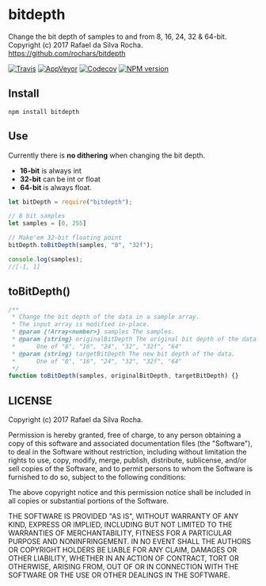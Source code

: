 # bitdepth
Change the bit depth of samples to and from 8, 16, 24, 32 & 64-bit.  
Copyright (c) 2017 Rafael da Silva Rocha.  
https://github.com/rochars/bitdepth

[![Travis](https://img.shields.io/travis/rochars/bitdepth.svg?style=for-the-badge)](https://travis-ci.org/rochars/bitdepth) [![AppVeyor](https://img.shields.io/appveyor/ci/rochars/bitdepth.svg?style=for-the-badge&logo=appveyor)](https://ci.appveyor.com/project/rochars/bitdepth) [![Codecov](https://img.shields.io/codecov/c/github/rochars/bitdepth.svg?style=for-the-badge)](https://codecov.io/gh/rochars/bitdepth) [![NPM version](https://img.shields.io/npm/v/bitdepth.svg?style=for-the-badge)](https://www.npmjs.com/package/bitdepth)

## Install
```
npm install bitdepth
```

## Use
Currently there is **no dithering** when changing the bit depth.

- **16-bit** is always int
- **32-bit** can be int or float
- **64-bit** is always float.

```javascript
let bitDepth = require("bitdepth");

// 8 bit samples
let samples = [0, 255]

// Make'em 32-bit floating point
bitDepth.toBitDepth(samples, "8", "32f");

console.log(samples);
//[-1, 1]
```

## toBitDepth()
```javascript
/**
 * Change the bit depth of the data in a sample array.
 * The input array is modified in-place.
 * @param {!Array<number>} samples The samples.
 * @param {string} originalBitDepth The original bit depth of the data.
 *      One of "8", "16", "24", "32", "32f", "64"
 * @param {string} targetBitDepth The new bit depth of the data.
 *      One of "8", "16", "24", "32", "32f", "64"
 */
function toBitDepth(samples, originalBitDepth, targetBitDepth) {}
```

## LICENSE
Copyright (c) 2017 Rafael da Silva Rocha.

Permission is hereby granted, free of charge, to any person obtaining
a copy of this software and associated documentation files (the
"Software"), to deal in the Software without restriction, including
without limitation the rights to use, copy, modify, merge, publish,
distribute, sublicense, and/or sell copies of the Software, and to
permit persons to whom the Software is furnished to do so, subject to
the following conditions:

The above copyright notice and this permission notice shall be
included in all copies or substantial portions of the Software.

THE SOFTWARE IS PROVIDED "AS IS", WITHOUT WARRANTY OF ANY KIND,
EXPRESS OR IMPLIED, INCLUDING BUT NOT LIMITED TO THE WARRANTIES OF
MERCHANTABILITY, FITNESS FOR A PARTICULAR PURPOSE AND
NONINFRINGEMENT. IN NO EVENT SHALL THE AUTHORS OR COPYRIGHT HOLDERS BE
LIABLE FOR ANY CLAIM, DAMAGES OR OTHER LIABILITY, WHETHER IN AN ACTION
OF CONTRACT, TORT OR OTHERWISE, ARISING FROM, OUT OF OR IN CONNECTION
WITH THE SOFTWARE OR THE USE OR OTHER DEALINGS IN THE SOFTWARE.
